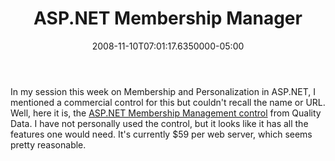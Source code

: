 ﻿---
title: ASP.NET Membership Manager
date: "2008-11-10T07:01:17.6350000-05:00"
description: In my session this week on Membership and Personalization in
featuredImage: img/asp-net-membership-manager-featured.png
---

In my session this week on Membership and Personalization in ASP.NET, I mentioned a commercial control for this but couldn't recall the name or URL. Well, here it is, the [ASP.NET Membership Management control](http://www.qualitydata.com/products/aspnet-membership/Default.aspx) from Quality Data. I have not personally used the control, but it looks like it has all the features one would need. It's currently $59 per web server, which seems pretty reasonable.

